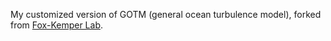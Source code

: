 My customized version of GOTM (general ocean turbulence model), forked from [Fox-Kemper Lab](https://gitlab.com/fox-kemper_lab/gotm.git).

